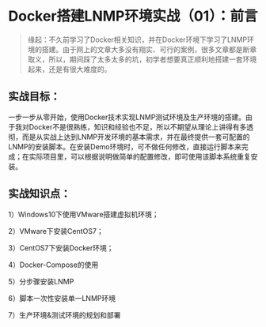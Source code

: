 # Docker搭建LNMP环境实战（01）：前言
>缘起：不久前学习了Docker相关知识，并在Docker环境下学习了LNMP环境的搭建。由于网上的文章大多没有翔实、可行的案例，很多文章都是断章取义，所以，期间踩了太多太多的坑，初学者想要真正顺利地搭建一套环境起来，还是有很大难度的。

## 实战目标：
一步一步从零开始，使用Docker技术实现LNMP测试环境及生产环境的搭建。由于我对Docker不是很熟练，知识和经验也不足，所以不期望从理论上讲得有多透彻，而是从实战上达到LNMP开发环境的基本需求，并在最终提供一套可配置的LNMP的安装脚本。在安装Demo环境时，可不做任何修改，直接运行脚本来完成；在实际项目里，可以根据说明做简单的配置修改，即可使用该脚本系统重复安装。

## 实战知识点：

1）Windows10下使用VMware搭建虚拟机环境；

2）VMware下安装CentOS7；

3）CentOS7下安装Docker环境；

4）Docker-Compose的使用

5）分步骤安装LNMP

6）脚本一次性安装单一LNMP环境

7）生产环境&测试环境的规划和部署

